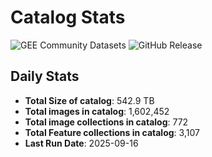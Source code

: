 # Catalog Stats

![GEE Community Datasets](https://img.shields.io/endpoint?url=https://gist.githubusercontent.com/samapriya/34bc0c1280d475d3a69e3b60a706226e/raw/community.json)
![GitHub Release](https://img.shields.io/github/v/release/samapriya/awesome-gee-community-datasets)

## Daily Stats

<!-- START_MARKER -->
* **Total Size of catalog**: 542.9 TB
* **Total images in catalog**: 1,602,452
* **Total image collections in catalog**: 772
* **Total Feature collections in catalog**: 3,107
* **Last Run Date**: 2025-09-16
<!-- END_MARKER -->
